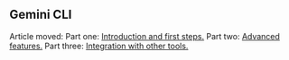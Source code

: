 ## Gemini CLI
Article moved:
Part one:
[Introduction and first steps.](gemini-cli/gemini-cli-1.md)
Part two:
[Advanced features.](gemini-cli/gemini-cli-2.md)
Part three:
[Integration with other tools.](gemini-cli/gemini-cli-3.md)